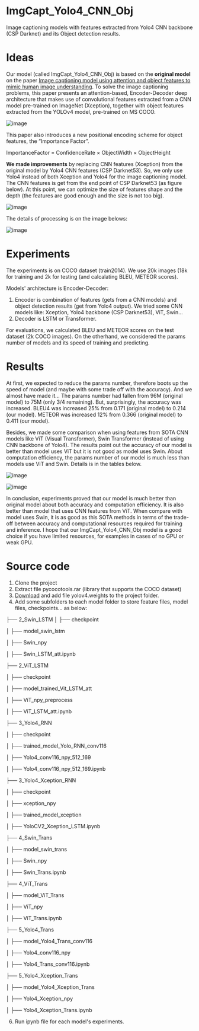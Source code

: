 # ImgCapt_Yolo4_CNN_Obj
Image captioning models with features extracted from Yolo4 CNN backbone (CSP Darknet) and its Object detection results.

# Ideas
Our model (called ImgCapt_Yolo4_CNN_Obj) is based on the **original model** on the paper [Image captioning model using attention and object features to mimic human image understanding](https://journalofbigdata.springeropen.com/articles/10.1186/s40537-022-00571-w).
To solve the image captioning problems, this paper presents an attention-based, Encoder-Decoder deep architecture that makes use of convolutional features extracted from a CNN model pre-trained on ImageNet (Xception), together with object features extracted from the YOLOv4 model, pre-trained on MS COCO. 

![image](https://drive.google.com/uc?export=view&id=1sLFwmG_VfTTDPK8Op4TblAau1pNwNFfc "Original model that Encoder uses convolutional features extracted from a CNN model pre-trained on ImageNet (Xception), together with object features extracted from the YOLOv4 model. LSTM is used for Decoder")

This paper also introduces a new positional encoding scheme for object features, the “Importance Factor”.

ImportanceFactor = ConfidenceRate × ObjectWidth × ObjectHeight

**We made improvements** by replacing CNN features (Xception) from the original model by Yolo4 CNN features (CSP Darknet53). So, we only use Yolo4 instead of both Xception and Yolo4 for the image captioning model. The CNN features is get from the end point of CSP Darknet53 (as figure below). At this point, we can optimize the size of features shape and the depth (the features are good enough and the size is not too big).

![image](https://drive.google.com/uc?export=view&id=1Bu6hOxMWKNTAEWigMR7_8ikX4zz_BSc2 "The CNN features is extracted from the end point of CSP Darknet53")

The details of processing is on the image belows:

![image](https://drive.google.com/uc?export=view&id=1HxsF5MUV2aCpgDyWx4hfMZ0RXTW_otjQ "Processing to extract combined features for image captioning model")

# Experiments

The experiments is on COCO dataset (train2014). We use 20k images (18k for training and 2k for testing (and calcalating BLEU, METEOR scores).

Models' architecture is Encoder-Decoder:
1. Encoder is combination of features (gets from a CNN models) and object detection results (get from Yolo4 output). We tried some CNN models like: Xception, Yolo4 backbone (CSP Darknet53), ViT, Swin...
2. Decoder is LSTM or Transformer.

For evaluations, we calculated BLEU and METEOR scores on the test dataset (2k COCO images). On the otherhand, we considered the params number of models and its speed of training and predicting.

# Results

At first, we expected to reduce the params number, therefore boots up the speed of model (and maybe with some trade off with the accuracy). And we almost have made it... The params number had fallen from 96M (original model) to 75M (only 3/4 remaining). But, surprisingly, the accuracy was increased. BLEU4 was increased 25% from 0.171 (original model) to 0.214 (our model). METEOR was increased 12% from 0.366 (original model) to 0.411 (our model).

Besides, we made some comparison when using features from SOTA CNN models like ViT (Visual Transformer), Swin Transformer (instead of using CNN backbone of Yolo4). The results point out the accuracy of our model is better than model uses ViT but it is not good as model uses Swin. About computation efficiency, the params number of our model is much less than models use ViT and Swin. Details is in the tables below.

![image](https://drive.google.com/uc?export=view&id=1Q8ZYaiJQeczcMzd4uQ8HGlIB1ABx7dRm "Comparison between models use LSTM for Decoder")

![image](https://drive.google.com/uc?export=view&id=1KEzgCWKWY9dqvb1QWB-QY-vf-OBWyDvp "Comparison between models use Transformer for Decoder")

In conclusion, experiments proved that our model is much better than original model about both accuracy and computation efficiency. It is also better than model that uses CNN features from ViT. When compare with model uses Swin, it is as good
as this SOTA methods in terms of the trade-off between accuracy and computational resources required for training and inference. I hope that our ImgCapt_Yolo4_CNN_Obj model is a good choice if you have limited resources, for examples in cases of no GPU or weak GPU.

# Source code

1. Clone the project
2. Extract file pycocotools.rar (library that supports the COCO dataset)
3. [Download](https://drive.google.com/file/d/1c1ddEkk4-EKT9mbyg0RGSIMVuB32zXHB/view?usp=sharing) and add file yolov4.weights to the project folder.
4. Add some subfolders to each model folder to store feature files, model files, checkpoints... as below:

├── 2_Swin_LSTM
│   ├── checkpoint

│   ├── model_swin_lstm

│   ├── Swin_npy

│   ├── Swin_LSTM_att.ipynb

├── 2_ViT_LSTM

│   ├── checkpoint

│   ├── model_trained_Vit_LSTM_att

│   ├── ViT_npy_preprocess

│   ├── ViT_LSTM_att.ipynb

├── 3_Yolo4_RNN

│   ├── checkpoint

│   ├── trained_model_Yolo_RNN_conv116

│   ├── Yolo4_conv116_npy_512_169

│   ├── Yolo4_conv116_npy_512_169.ipynb

├── 3_Yolo4_Xception_RNN

│   ├── checkpoint

│   ├── xception_npy

│   ├── trained_model_xception

│   ├── YoloCV2_Xception_LSTM.ipynb

├── 4_Swin_Trans

│   ├── model_swin_trans

│   ├── Swin_npy

│   ├── Swin_Trans.ipynb

├── 4_ViT_Trans

│   ├── model_ViT_Trans

│   ├── ViT_npy

│   ├── ViT_Trans.ipynb

├── 5_Yolo4_Trans

│   ├── model_Yolo4_Trans_conv116

│   ├── Yolo4_conv116_npy

│   ├── Yolo4_Trans_conv116.ipynb

├── 5_Yolo4_Xception_Trans

│   ├── model_Yolo4_Xception_Trans

│   ├── Yolo4_Xception_npy

│   ├── Yolo4_Xception_Trans.ipynb

6. Run ipynb file for each model's experiments.
